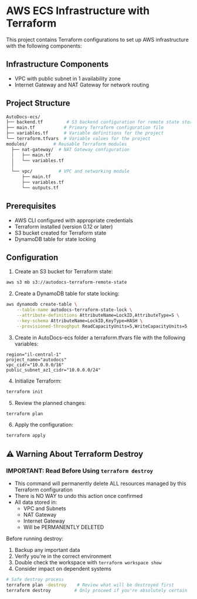 # AWS ECS Infrastructure with Terraform

This project contains Terraform configurations to set up AWS infrastructure with the following components:

## Infrastructure Components

- VPC with public subnet in 1 availability zone
- Internet Gateway and NAT Gateway for network routing

## Project Structure
```sh
AutoDocs-ecs/
├── backend.tf         # S3 backend configuration for remote state storage
├── main.tf           # Primary Terraform configuration file
├── variables.tf      # Variable definitions for the project
└── terraform.tfvars  # Variable values for the project
modules/          # Reusable Terraform modules
  ├── nat-gateway/  # NAT Gateway configuration
  │   ├── main.tf
  │   └── variables.tf
  │
  └── vpc/          # VPC and networking module
      ├── main.tf
      ├── variables.tf
      └── outputs.tf
```

## Prerequisites

- AWS CLI configured with appropriate credentials
- Terraform installed (version 0.12 or later)
- S3 bucket created for Terraform state
- DynamoDB table for state locking


## Configuration

1. Create an S3 bucket for Terraform state:
```sh
aws s3 mb s3://autodocs-terraform-remote-state
```
2. Create a DynamoDB table for state locking:
```sh
aws dynamodb create-table \
    --table-name autodocs-terraform-state-lock \
    --attribute-definitions AttributeName=LockID,AttributeType=S \
    --key-schema AttributeName=LockID,KeyType=HASH \
    --provisioned-throughput ReadCapacityUnits=5,WriteCapacityUnits=5
```
3. Create in AutoDocs-ecs folder a terraform.tfvars file with the following variables:
```env
region="il-central-1"
project_name="autodocs"
vpc_cidr="10.0.0.0/16"
public_subnet_az1_cidr="10.0.0.0/24"
```
4. Initialize Terraform:
```sh
terraform init
```

5. Review the planned changes:
```sh
terraform plan
```

6. Apply the configuration:
```sh
terraform apply
```

## ⚠️ Warning About Terraform Destroy

### IMPORTANT: Read Before Using `terraform destroy`

- This command will permanently delete ALL resources managed by this Terraform configuration
- There is NO WAY to undo this action once confirmed
- All data stored in:
  - VPC and Subnets
  - NAT Gateway
  - Internet Gateway
  - Will be PERMANENTLY DELETED

Before running destroy:
1. Backup any important data
2. Verify you're in the correct environment
3. Double check the workspace with `terraform workspace show`
4. Consider impact on dependent systems

```bash
# Safe destroy process
terraform plan -destroy    # Review what will be destroyed first
terraform destroy         # Only proceed if you're absolutely certain
